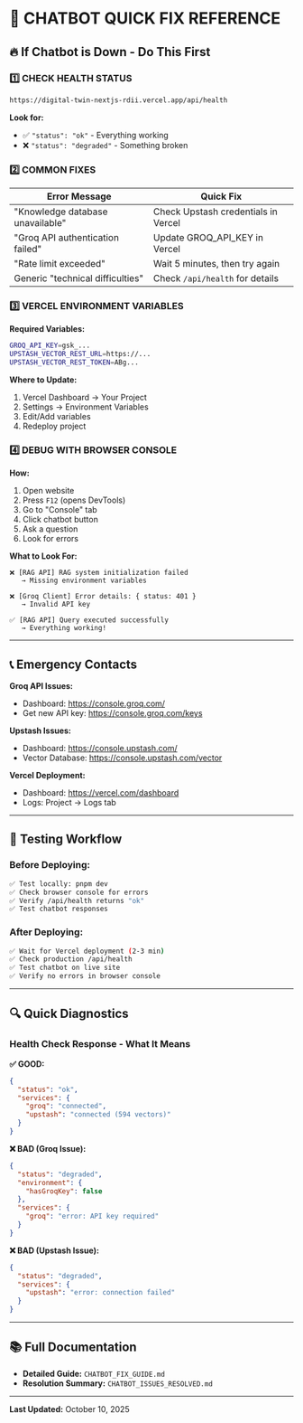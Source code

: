 # 🚨 CHATBOT QUICK FIX REFERENCE

## 🔥 If Chatbot is Down - Do This First

### 1️⃣ CHECK HEALTH STATUS
```bash
https://digital-twin-nextjs-rdii.vercel.app/api/health
```

**Look for:**
- ✅ `"status": "ok"` - Everything working
- ❌ `"status": "degraded"` - Something broken

### 2️⃣ COMMON FIXES

| Error Message | Quick Fix |
|--------------|-----------|
| "Knowledge database unavailable" | Check Upstash credentials in Vercel |
| "Groq API authentication failed" | Update GROQ_API_KEY in Vercel |
| "Rate limit exceeded" | Wait 5 minutes, then try again |
| Generic "technical difficulties" | Check `/api/health` for details |

### 3️⃣ VERCEL ENVIRONMENT VARIABLES

**Required Variables:**
```bash
GROQ_API_KEY=gsk_...
UPSTASH_VECTOR_REST_URL=https://...
UPSTASH_VECTOR_REST_TOKEN=ABg...
```

**Where to Update:**
1. Vercel Dashboard → Your Project
2. Settings → Environment Variables
3. Edit/Add variables
4. Redeploy project

### 4️⃣ DEBUG WITH BROWSER CONSOLE

**How:**
1. Open website
2. Press `F12` (opens DevTools)
3. Go to "Console" tab
4. Click chatbot button
5. Ask a question
6. Look for errors

**What to Look For:**
```
❌ [RAG API] RAG system initialization failed
   → Missing environment variables

❌ [Groq Client] Error details: { status: 401 }
   → Invalid API key

✅ [RAG API] Query executed successfully
   → Everything working!
```

---

## 📞 Emergency Contacts

**Groq API Issues:**
- Dashboard: https://console.groq.com/
- Get new API key: https://console.groq.com/keys

**Upstash Issues:**
- Dashboard: https://console.upstash.com/
- Vector Database: https://console.upstash.com/vector

**Vercel Deployment:**
- Dashboard: https://vercel.com/dashboard
- Logs: Project → Logs tab

---

## 🎯 Testing Workflow

### Before Deploying:
```bash
✅ Test locally: pnpm dev
✅ Check browser console for errors
✅ Verify /api/health returns "ok"
✅ Test chatbot responses
```

### After Deploying:
```bash
✅ Wait for Vercel deployment (2-3 min)
✅ Check production /api/health
✅ Test chatbot on live site
✅ Verify no errors in browser console
```

---

## 🔍 Quick Diagnostics

### Health Check Response - What It Means

**✅ GOOD:**
```json
{
  "status": "ok",
  "services": {
    "groq": "connected",
    "upstash": "connected (594 vectors)"
  }
}
```

**❌ BAD (Groq Issue):**
```json
{
  "status": "degraded",
  "environment": {
    "hasGroqKey": false
  },
  "services": {
    "groq": "error: API key required"
  }
}
```

**❌ BAD (Upstash Issue):**
```json
{
  "status": "degraded",
  "services": {
    "upstash": "error: connection failed"
  }
}
```

---

## 📚 Full Documentation

- **Detailed Guide:** `CHATBOT_FIX_GUIDE.md`
- **Resolution Summary:** `CHATBOT_ISSUES_RESOLVED.md`

---

**Last Updated:** October 10, 2025
